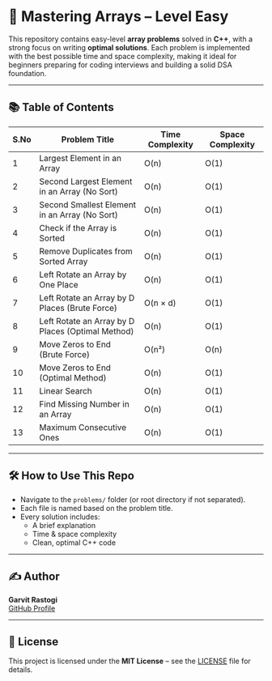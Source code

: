 # 📘 Mastering Arrays – Level Easy

This repository contains easy-level **array problems** solved in **C++**, with a strong focus on writing **optimal solutions**. Each problem is implemented with the best possible time and space complexity, making it ideal for beginners preparing for coding interviews and building a solid DSA foundation.

---

## 📚 Table of Contents

| S.No | Problem Title                                      | Time Complexity | Space Complexity |
|------|----------------------------------------------------|-----------------|------------------|
| 1    | Largest Element in an Array                        | O(n)            | O(1)             |
| 2    | Second Largest Element in an Array (No Sort)       | O(n)            | O(1)             |
| 3    | Second Smallest Element in an Array (No Sort)      | O(n)            | O(1)             |
| 4    | Check if the Array is Sorted                       | O(n)            | O(1)             |
| 5    | Remove Duplicates from Sorted Array                | O(n)            | O(1)             |
| 6    | Left Rotate an Array by One Place                  | O(n)            | O(1)             |
| 7    | Left Rotate an Array by D Places (Brute Force)     | O(n × d)        | O(1)             |
| 8    | Left Rotate an Array by D Places (Optimal Method)  | O(n)            | O(1)             |
| 9    | Move Zeros to End (Brute Force)                    | O(n²)           | O(n)             |
| 10   | Move Zeros to End (Optimal Method)                 | O(n)            | O(1)             |
| 11   | Linear Search                                      | O(n)            | O(1)             |
| 12   | Find Missing Number in an Array                    | O(n)            | O(1)             |
| 13   | Maximum Consecutive Ones                           | O(n)            | O(1)             |


---

## 🛠 How to Use This Repo

- Navigate to the `problems/` folder (or root directory if not separated).
- Each file is named based on the problem title.
- Every solution includes:
  - A brief explanation
  - Time & space complexity
  - Clean, optimal C++ code

---

## ✍️ Author

**Garvit Rastogi**  
[GitHub Profile](https://github.com/garvitrastogi20)

---

## 📜 License

This project is licensed under the **MIT License** – see the [LICENSE](./LICENSE) file for details.
